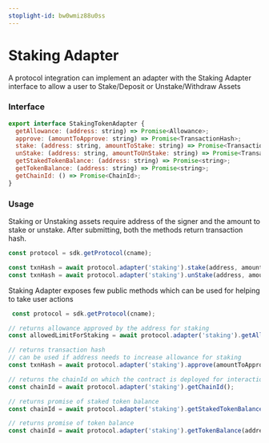 ```yaml
---
stoplight-id: bw0wmiz88u0ss
---
```


# Staking Adapter

A protocol integration can implement an adapter with the Staking Adapter interface to allow a user to Stake/Deposit or Unstake/Withdraw Assets 

### Interface

```js
export interface StakingTokenAdapter {
  getAllowance: (address: string) => Promise<Allowance>;
  approve: (amountToApprove: string) => Promise<TransactionHash>;
  stake: (address: string, amountToStake: string) => Promise<TransactionHash>;
  unStake: (address: string, amountToUnStake: string) => Promise<TransactionHash>;
  getStakedTokenBalance: (address: string) => Promise<string>;
  getTokenBalance: (address: string) => Promise<string>;
  getChainId: () => Promise<ChainId>;
}
```
### Usage

Staking or Unstaking assets require address of the signer and the amount to stake or unstake. After submitting, both the methods return transaction hash.    

```js
const protocol = sdk.getProtocol(cname);

const txnHash = await protocol.adapter('staking').stake(address, amountToStake);
const txnHash = await protocol.adapter('staking').unStake(address, amountToStake);
```

Staking Adapter exposes few public methods which can be used for helping to take user actions

```js
 const protocol = sdk.getProtocol(cname);

// returns allowance approved by the address for staking
const allowedLimitForStaking = await protocol.adapter('staking').getAllowance(address); 

// returns transaction hash
// can be used if address needs to increase allowance for staking
const txnHash = await protocol.adapter('staking').approve(amountToApprove); 

// returns the chainId on which the contract is deployed for interaction 
const chainId = await protocol.adapter('staking').getChainId();

// returns promise of staked token balance
const chainId = await protocol.adapter('staking').getStakedTokenBalance(address);

// returns promise of token balance
const chainId = await protocol.adapter('staking').getTokenBalance(address);
